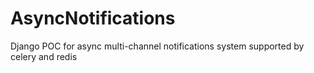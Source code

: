 # AsyncNotifications
Django POC for async multi-channel notifications system supported by celery and redis
